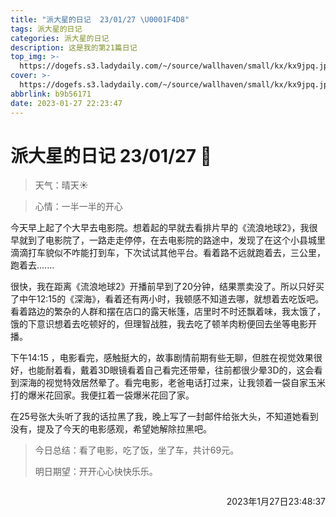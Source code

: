 ```yaml
---
title: "派大星的日记  23/01/27 \U0001F4D8"
tags: 派大星的日记
categories: 派大星的日记
description: 这是我的第21篇日记
top_img: >-
  https://dogefs.s3.ladydaily.com/~/source/wallhaven/small/kx/kx9jpq.jpg?w=400&h=200&fmt=webp
cover: >-
  https://dogefs.s3.ladydaily.com/~/source/wallhaven/small/kx/kx9jpq.jpg?w=400&h=200&fmt=webp
abbrlink: b9b56171
date: 2023-01-27 22:23:47
---
```


# 派大星的日记 23/01/27 📔

> 天气：晴天☀️

> 心情：一半一半的开心

今天早上起了个大早去电影院。想着起的早就去看排片早的《流浪地球2》，我很早就到了电影院了，一路走走停停，在去电影院的路途中，发现了在这个小县城里滴滴打车貌似不咋能打到车，下次试试其他平台。看着路不远就跑着去，三公里，跑着去.......

很快，我在距离《流浪地球2》开播前早到了20分钟，结果票卖没了。所以只好买了中午12:15的《深海》，看着还有两小时，我顿感不知道去哪，就想着去吃饭吧。看着路边的繁杂的人群和摆在店口的露天帐篷，店里时不时还飘着味，我太饿了，饿的下意识想着去吃顿好的，但理智战胜，我去吃了顿羊肉粉便回去坐等电影开播。

下午14:15 ，电影看完，感触挺大的，故事剧情前期有些无聊，但胜在视觉效果很好，也能耐着看，戴着3D眼镜看着自己看完还带晕，往前都很少晕3D的，这会看到深海的视觉特效居然晕了。看完电影，老爸电话打过来，让我领着一袋自家玉米打的爆米花回家。我便扛着一袋爆米花回了家。

在25号张大头听了我的话拉黑了我，晚上写了一封邮件给张大头，不知道她看到没有，提及了今天的电影感观，希望她解除拉黑吧。

> 今日总结：看了电影，吃了饭，坐了车，共计69元。
>
> 明日期望：开开心心快快乐乐。



<p style="float: right">2023年1月27日23:48:37</p><br>

